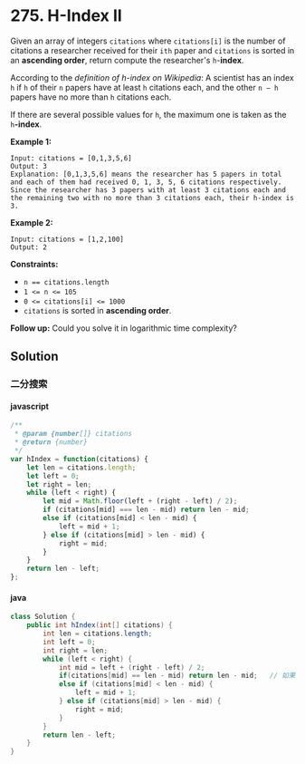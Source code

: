# 275. H-Index II

Given an array of integers `citations` where `citations[i]` is the number of citations a researcher received for their `ith` paper and `citations` is sorted in an **ascending order**, return compute the researcher's `h`-**index**.

According to the *definition of h-index on Wikipedia*: A scientist has an index `h` if `h` of their `n` papers have at least `h` citations each, and the other `n − h` papers have no more than `h` citations each.

If there are several possible values for `h`, the maximum one is taken as the `h`**-index**.


**Example 1:**
```text
Input: citations = [0,1,3,5,6]
Output: 3
Explanation: [0,1,3,5,6] means the researcher has 5 papers in total and each of them had received 0, 1, 3, 5, 6 citations respectively.
Since the researcher has 3 papers with at least 3 citations each and the remaining two with no more than 3 citations each, their h-index is 3.
```
**Example 2:**
```text
Input: citations = [1,2,100]
Output: 2
```

**Constraints:**

* `n == citations.length`
* `1 <= n <= 105`
* `0 <= citations[i] <= 1000`
* `citations` is sorted in **ascending order**.


**Follow up:** Could you solve it in logarithmic time complexity?

## Solution

### 二分搜索

#### javascript

```js
/**
 * @param {number[]} citations
 * @return {number}
 */
var hIndex = function(citations) {
    let len = citations.length;
    let left = 0;
    let right = len;
    while (left < right) {
        let mid = Math.floor(left + (right - left) / 2);
        if (citations[mid] === len - mid) return len - mid;
        else if (citations[mid] < len - mid) {
            left = mid + 1;
        } else if (citations[mid] > len - mid) {
            right = mid;
        }
    }
    return len - left;
};
```

#### java

```java
class Solution {
    public int hIndex(int[] citations) {
        int len = citations.length;
        int left = 0;
        int right = len;
        while (left < right) {
            int mid = left + (right - left) / 2;
            if(citations[mid] == len - mid) return len - mid;	// 如果citations[mid] == len - mid，那么h指数刚好是citations[mid]
            else if (citations[mid] < len - mid) {
                left = mid + 1;
            } else if (citations[mid] > len - mid) {
                right = mid;
            }
        }
        return len - left;
    }
}
```

